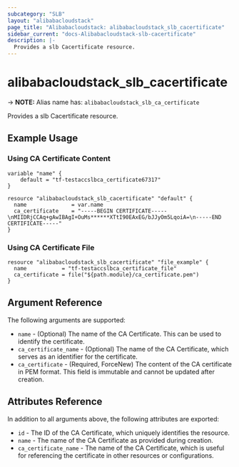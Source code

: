 ```yaml
---
subcategory: "SLB"
layout: "alibabacloudstack"
page_title: "Alibabacloudstack: alibabacloudstack_slb_cacertificate"
sidebar_current: "docs-Alibabacloudstack-slb-cacertificate"
description: |- 
  Provides a slb Cacertificate resource.
---
```


# alibabacloudstack_slb_cacertificate
-> **NOTE:** Alias name has: `alibabacloudstack_slb_ca_certificate`

Provides a slb Cacertificate resource.

## Example Usage

### Using CA Certificate Content

```hcl
variable "name" {
    default = "tf-testaccslbca_certificate67317"
}

resource "alibabacloudstack_slb_cacertificate" "default" {
  name              = var.name
  ca_certificate    = "-----BEGIN CERTIFICATE-----\nMIIDRjCCAq+gAwIBAgI+OuMs******XTtI90EAxEG/bJJyOm5LqoiA=\n-----END CERTIFICATE-----"
}
```

### Using CA Certificate File

```hcl
resource "alibabacloudstack_slb_cacertificate" "file_example" {
  name           = "tf-testaccslbca_certificate_file"
  ca_certificate = file("${path.module}/ca_certificate.pem")
}
```

## Argument Reference

The following arguments are supported:

* `name` - (Optional) The name of the CA Certificate. This can be used to identify the certificate.
* `ca_certificate_name` - (Optional) The name of the CA Certificate, which serves as an identifier for the certificate.
* `ca_certificate` - (Required, ForceNew) The content of the CA certificate in PEM format. This field is immutable and cannot be updated after creation.

## Attributes Reference

In addition to all arguments above, the following attributes are exported:

* `id` - The ID of the CA Certificate, which uniquely identifies the resource.
* `name` - The name of the CA Certificate as provided during creation.
* `ca_certificate_name` - The name of the CA Certificate, which is useful for referencing the certificate in other resources or configurations.